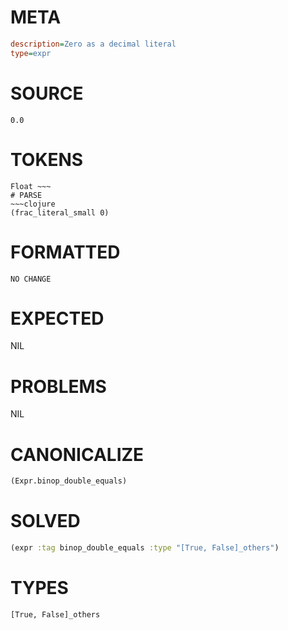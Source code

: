 # META
~~~ini
description=Zero as a decimal literal
type=expr
~~~
# SOURCE
~~~roc
0.0
~~~
# TOKENS
~~~text
Float ~~~
# PARSE
~~~clojure
(frac_literal_small 0)
~~~
# FORMATTED
~~~roc
NO CHANGE
~~~
# EXPECTED
NIL
# PROBLEMS
NIL
# CANONICALIZE
~~~clojure
(Expr.binop_double_equals)
~~~
# SOLVED
~~~clojure
(expr :tag binop_double_equals :type "[True, False]_others")
~~~
# TYPES
~~~roc
[True, False]_others
~~~
